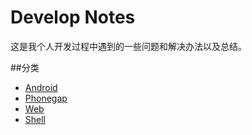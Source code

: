 Develop Notes
============

这是我个人开发过程中遇到的一些问题和解决办法以及总结。   
   
   
##分类   
* [Android](./android/README.md)   
* [Phonegap](./phonegap/README.md)   
* [Web](./web/README.md)   
* [Shell](./shell/)
